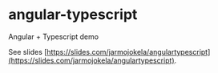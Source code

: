# angular-typescript
Angular + Typescript demo

See slides [https://slides.com/jarmojokela/angulartypescript](https://slides.com/jarmojokela/angulartypescript).